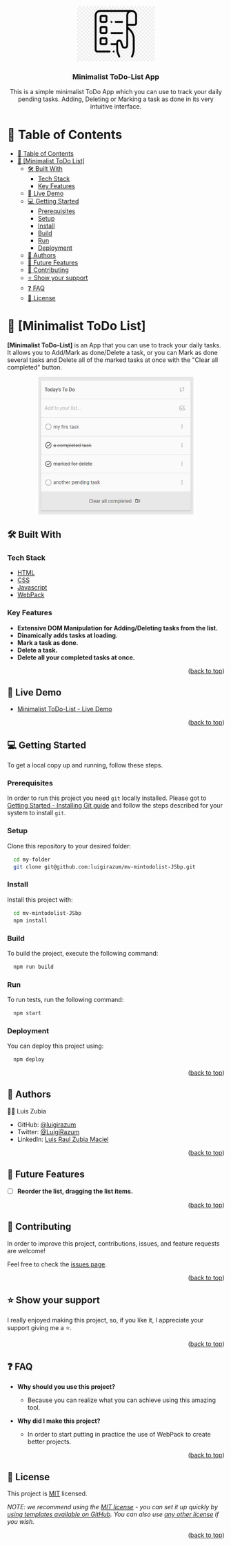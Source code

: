 <a name="readme-top"></a>

<div align="center">

  <img src="./src/imgs/todolist-logo.png" alt="logo" width="180"  height="auto" />
  <br/>

  <h3><b>Minimalist ToDo-List App</b></h3>
  <p>This is a simple minimalist ToDo App which you can use to track your daily pending tasks. Adding, Deleting or Marking a task as done in its very intuitive interface.</p>

</div>

# 📗 Table of Contents

- [📗 Table of Contents](#-table-of-contents)
- [📖 \[Minimalist ToDo List\] ](#-minimalist-todo-list-)
  - [🛠 Built With ](#-built-with-)
    - [Tech Stack ](#tech-stack-)
    - [Key Features ](#key-features-)
  - [🚀 Live Demo ](#-live-demo-)
  - [💻 Getting Started ](#-getting-started-)
    - [Prerequisites](#prerequisites)
    - [Setup](#setup)
    - [Install](#install)
    - [Build](#build)
    - [Run](#run)
    - [Deployment](#deployment)
  - [👥 Authors ](#-authors-)
  - [🔭 Future Features ](#-future-features-)
  - [🤝 Contributing ](#-contributing-)
  - [⭐️ Show your support ](#️-show-your-support-)
  - [❓ FAQ ](#-faq-)
  - [📝 License ](#-license-)

# 📖 [Minimalist ToDo List] <a name="about-project"></a>

**[Minimalist ToDo-List]** is an App that you can use to track your daily tasks. It allows you to Add/Mark as done/Delete a task, or you can Mark as done several tasks and Delete all of the marked tasks at once with the "Clear all completed" button.
<div align="center">

  <img src="./src/imgs/todolist-screenshoot.png" alt="logo" width="360"  height="auto" />
  <br/>

</div>

## 🛠 Built With <a name="built-with"></a>

### Tech Stack <a name="tech-stack"></a>

  <ul>
    <li><a href="https://developer.mozilla.org/en-US/docs/Web/HTML">HTML</a></li>
    <li><a href="https://developer.mozilla.org/en-US/docs/Web/CSS">CSS</a></li>
    <li><a href="https://developer.mozilla.org/en-US/docs/Web/JavaScript">Javascript</a></li>
    <li><a href="https://webpack.js.org/">WebPack</a></li>
  </ul>


### Key Features <a name="key-features"></a>

- **Extensive DOM Manipulation for Adding/Deleting tasks from the list.**
- **Dinamically adds tasks at loading.**
- **Mark a task as done.**
- **Delete a task.**
- **Delete all your completed tasks at once.**

<p align="right">(<a href="#readme-top">back to top</a>)</p>


## 🚀 Live Demo <a name="live-demo"></a>

- [Minimalist ToDo-List - Live Demo](https://luigirazum.github.io/mv-mintodolist/)


<p align="right">(<a href="#readme-top">back to top</a>)</p>


## 💻 Getting Started <a name="getting-started"></a>

To get a local copy up and running, follow these steps.

### Prerequisites

In order to run this project you need `git` locally installed. Please got to [Getting Started - Installing Git guide](https://git-scm.com/book/en/v2/Getting-Started-Installing-Git) and follow the steps described for your system to install `git`.

### Setup

Clone this repository to your desired folder:
```sh
  cd my-folder
  git clone git@github.com:luigirazum/mv-mintodolist-JSbp.git
```

### Install

Install this project with:
```sh
  cd mv-mintodolist-JSbp
  npm install
```

### Build

To build the project, execute the following command:
```sh
  npm run build  
```

### Run

To run tests, run the following command:
```sh
  npm start
```

### Deployment

You can deploy this project using:
```sh
  npm deploy
```

<p align="right">(<a href="#readme-top">back to top</a>)</p>


## 👥 Authors <a name="authors"></a>

👨‍💻 Luis Zubia

- GitHub: [@luigirazum](https://github.com/luigirazum)
- Twitter: [@LuigiRazum](https://twitter.com/LuigiRazum)
- LinkedIn: [Luis Raul Zubia Maciel](https://linkedin.com/in/luiszubia)


<p align="right">(<a href="#readme-top">back to top</a>)</p>


## 🔭 Future Features <a name="future-features"></a>

- [ ] **Reorder the list, dragging the list items.**

<p align="right">(<a href="#readme-top">back to top</a>)</p>


## 🤝 Contributing <a name="contributing"></a>

In order to improve this project, contributions, issues, and feature requests are welcome!

Feel free to check the [issues page](../../issues/).


<p align="right">(<a href="#readme-top">back to top</a>)</p>


## ⭐️ Show your support <a name="support"></a>

I really enjoyed making this project, so, if you like it, I appreciate your support giving me a ⭐.


<p align="right">(<a href="#readme-top">back to top</a>)</p>


## ❓ FAQ <a name="faq"></a>

- **Why should you use this project?**

  - Because you can realize what you can achieve using this amazing tool.

- **Why did I make this project?**

  - In order to start putting in practice the use of WebPack to create better projects.


<p align="right">(<a href="#readme-top">back to top</a>)</p>


## 📝 License <a name="license"></a>

This project is [MIT](./LICENSE) licensed.

_NOTE: we recommend using the [MIT license](https://choosealicense.com/licenses/mit/) - you can set it up quickly by [using templates available on GitHub](https://docs.github.com/en/communities/setting-up-your-project-for-healthy-contributions/adding-a-license-to-a-repository). You can also use [any other license](https://choosealicense.com/licenses/) if you wish._

<p align="right">(<a href="#readme-top">back to top</a>)</p>
